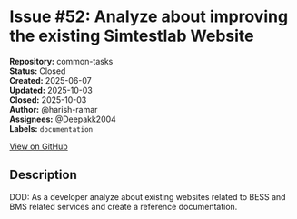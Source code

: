 # Issue #52: Analyze about improving the existing Simtestlab Website

**Repository:** common-tasks  
**Status:** Closed  
**Created:** 2025-06-07  
**Updated:** 2025-10-03  
**Closed:** 2025-10-03  
**Author:** @harish-ramar  
**Assignees:** @Deepakk2004  
**Labels:** `documentation`  

[View on GitHub](https://github.com/Simtestlab/common-tasks/issues/52)

## Description

DOD: As a developer analyze about existing websites related to BESS and BMS related services and create a reference documentation.